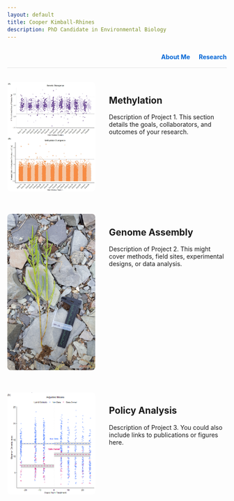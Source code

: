 ```yaml
---
layout: default
title: Cooper Kimball-Rhines
description: PhD Candidate in Environmental Biology
---
```


<div class="top-nav">
  <nav>
    <a href="/index" class="nav-link">About Me</a>
    <a href="/research" class="nav-link">Research</a>
  </nav>
</div>

<style>
.research-section {
  display: flex;
  flex-direction: row;
  align-items: flex-start;
  justify-content: space-between;
  gap: 2rem;
  margin-bottom: 3rem;
  flex-wrap: nowrap;
}

.research-image {
  flex: 0 0 40%;
  max-width: 40%;
}

.research-image img {
  width: 100%;
  height: auto;
  object-fit: cover;
  border-radius: 8px;
  cursor: pointer;
}

.research-text {
  flex: 1;
}

#lightbox-modal {
  display: none;
  position: fixed;
  top: 0; left: 0;
  width: 100%; height: 100%;
  background: rgba(0, 0, 0, 0.85);
  z-index: 9999;
  justify-content: center;
  align-items: center;
}

#lightbox-modal img {
  max-width: 90%;
  max-height: 90%;
  border-radius: 8px;
}

/* Mobile responsiveness */
@media (max-width: 768px) {
  .research-section {
    flex-direction: column;
  }
  .research-image,
  .research-text {
    max-width: 100%;
    flex: 1 1 100%;
  }
}
.top-nav {
  text-align: right;
  margin-bottom: 2rem;
  padding: 1rem 0;
  border-bottom: 1px solid #e0e0e0;
}

.top-nav nav {
  display: inline-block;
}

.nav-link {
  margin-left: 1rem;
  text-decoration: none;
  font-weight: bold;
  color: #0366d6;
}

.nav-link:hover {
  text-decoration: underline;
}
</style>

<!-- Lightbox Modal -->
<div id="lightbox-modal">
  <img id="lightbox-image" src="" alt="Expanded Image" />
</div>

<script>
  document.addEventListener("DOMContentLoaded", function () {
    const modal = document.getElementById("lightbox-modal");
    const modalImg = document.getElementById("lightbox-image");

    document.querySelectorAll(".research-image img").forEach(img => {
      img.addEventListener("click", () => {
        modal.style.display = "flex";
        modalImg.src = img.src;
        modalImg.alt = img.alt;
      });
    });

    modal.addEventListener("click", () => {
      modal.style.display = "none";
    });
  });
</script>

<div class="research-section">
  <div class="research-image">
    <img src="/manhattans.png" alt="Project 1">
  </div>
  <div class="research-text">
    <h2>Methylation</h2>
    <p>
      Description of Project 1. This section details the goals, collaborators, and outcomes of your research.
    </p>
  </div>
</div>

<div class="research-section">
  <div class="research-image">
    <img src="/sal.jpg" alt="Project 2">
  </div>
  <div class="research-text">
    <h2>Genome Assembly</h2>
    <p>
      Description of Project 2. This might cover methods, field sites, experimental designs, or data analysis.
    </p>
  </div>
</div>

<div class="research-section">
  <div class="research-image">
    <img src="/shannonDID.png" alt="Project 3">
  </div>
  <div class="research-text">
    <h2>Policy Analysis</h2>
    <p>
      Description of Project 3. You could also include links to publications or figures here.
    </p>
  </div>
</div>
